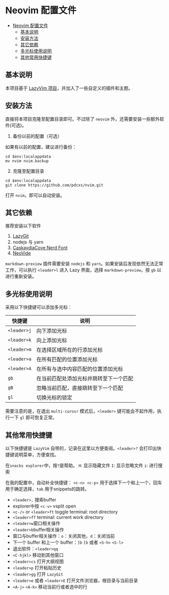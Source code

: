# Neovim 配置文件

<!--toc:start-->
- [Neovim 配置文件](#neovim-配置文件)
  - [基本说明](#基本说明)
  - [安装方法](#安装方法)
  - [其它依赖](#其它依赖)
  - [多光标使用说明](#多光标使用说明)
  - [其他常用快捷键](#其他常用快捷键)
<!--toc:end-->

## 基本说明

本项目基于 [LazyVim 项目](https://github.com/LazyVim/LazyVim)，并加入了一些自定义的插件和主题。

## 安装方法

直接将本项目克隆至配置目录即可。不过除了 `neovim` 外，还需要安装一些额外软件(可选)。

1. 备份以前的配置（可选）

如果有以前的配置，建议进行备份：

```pwsh
cd $env:localappdata
mv nvim nvim.backup
```

2. 克隆至配置目录

```pwsh
cd $env:localappdata
git clone https://github.com/pdcxs/nvim.git
```

打开 `nvim`，即可以自动安装。

## 其它依赖

推荐安装以下软件

1. [LazyGit](https://github.com/jesseduffield/lazygit)
2. nodejs 与 yarn
3. [CaskaydiaCove Nerd Font](https://www.nerdfonts.com/font-downloads)
4. [NeoVide](https://neovide.dev/)

`markdown-preview` 插件需要安装 `nodejs` 和 `yarn`。如果安装后发现依然无法正常工作，可以执行 `<leader>l`  进入 Lazy 界面，选择 `markdown-preview`，按 `gb` 以进行重新安装。

## 多光标使用说明

采用以下快捷键可以添加多光标：

| 快捷键 | 说明 |
| --- | --- |
| `<leader>j` | 向下添加光标 |
| `<leader>k` | 向上添加光标 |
| `<leader>m` | 在选择区域所在的行添加光标 |
| `<leader>a` | 在所有匹配的位置添加光标 |
| `<leader>A` | 在所有与选中内容匹配的位置添加光标 |
| `gb` | 在当前匹配处添加光标并跳转至下一个匹配 |
| `gB` | 忽略当前匹配，直接跳转至下一个匹配 |
| `gl` | 切换光标的锁定 |

需要注意的是，在退出 `multi-curosr` 模式后，`<leader>` 键可能会不起作用，执行一下 `gl` 即可恢复正常。

## 其他常用快捷键

以下快捷键是 `LazyVim` 自带的，记录在这里以方便查阅。`<leader>?` 会打印出快捷键说明菜单，方便查找。

在`snacks explorer`中，按`?`是帮助。
`H`: 显示隐藏文件
`I`: 显示忽略文件
`i`: 进行搜索

在我的配置中，自动补全快捷键：
`<c-n> <c-p>` 用于选择下一个和上一个，回车用于确定选择，`tab` 用于snippets的跳转。

- `<leader>,` 搜索buffer
- explorer中按 `<c-v>` vsplit open
- `<c-/>` or `<leader>ft` toggle terminal: root directory
- `<leader>fT` terminal: current work directory
- `<leader>w`窗口相关操作
- `<leader>b`buffer相关操作
- 窗口与buffer相关操作：`o`：关闭其他，`d`：关闭当前
- 下一个 buffer 和上一个 buffer：`]b` `[b` 或者 `<S-h>` `<S-l>`
- 退出软件：`<leader>qq`
- `<C-hjkl>` 移动到其他窗口
- `<leader>cs` 打开大纲视图
- `<leader>p` 打开粘贴历史
- `<leader>gg` 打开 `LazyGit`
- `<leader>e` 或者 `<leader>E` 打开文件浏览器，根目录与当前目录
- `<A-j>` `<A-k>` 移动当前行或者选中的行


